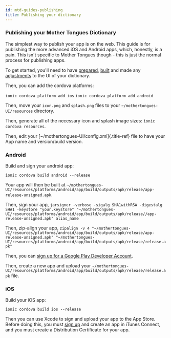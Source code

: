 ```yaml
---
id: mtd-guides-publishing
title: Publishing your dictionary
---
```


### Publishing your Mother Tongues Dictionary

The simplest way to publish your app is on the web. This guide is for
publishing the more advanced iOS and Android apps, which, honestly, is a
pain. This isn\'t specific to Mother Tongues though - this is just the
normal process for publishing apps.

To get started, you\'ll need to have [prepared](#schema-validation),
[built](#building-a-dictionary) and made any
[adjustments](#adding-a-user-interface) to the UI of your dictionary.

Then, you can add the cordova platforms:

`ionic cordova platform add ios` `ionic cordova platform add android`

Then, move your `icon.png` and `splash.png` files to your
`~/mothertongues-UI/resources` directory.

Then, generate all of the necessary icon and splash image sizes:
`ionic cordova resources`.

Then, edit your [\~/mothertongues-UI/config.xml]{.title-ref} file to
have your App name and version/build version.

### Android 

Build and sign your android app:

`ionic cordova build android --release`

Your app will then be built at
`~/mothertongues-UI/resources/platforms/android/app/build/outputs/apk/release/app-release-unsigned.apk`.

Then, sign your app,
`jarsigner -verbose -sigalg SHA1withRSA -digestalg SHA1 -keystore "your.keystore" "~/mothertongues-UI/resources/platforms/android/app/build/outputs/apk/release//app-release-unsigned.apk" alias_name`

Then, zip-align your app,
`zipalign -v 4 "~/mothertongues-UI/resources/platforms/android/app/build/outputs/apk/release/app-release-unsigned.apk" "~/mothertongues-UI/resources/platforms/android/app/build/outputs/apk/release/release.apk"`

Then, you can [sign up for a Google Play Developer
Account](https://support.google.com/googleplay/android-developer/answer/6112435?hl=en).

Then, create a new app and upload your
`~/mothertongues-UI/resources/platforms/android/app/build/outputs/apk/release/release.apk`
file.

### iOS

Build your iOS app:

`ionic cordova build ios --release`

Then you can use Xcode to sign and upload your app to the App Store.
Before doing this, you must [sign
up](https://developer.apple.com/programs/enroll/) and create an app in
iTunes Connect, and you must create a Distribution Certificate for your
app.